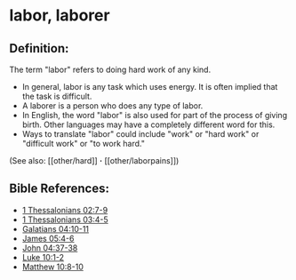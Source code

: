 # labor, laborer #

## Definition: ##

The term "labor" refers to doing hard work of any kind.

 * In general, labor is any task which uses energy. It is often implied that the task is difficult.
 * A laborer is a person who does any type of labor.
 * In English, the word "labor" is also used for part of the process of giving birth. Other languages may have a completely different word for this.
 * Ways to translate "labor" could include "work" or "hard work" or "difficult work" or "to work hard."

(See also: [[other/hard]] **·** [[other/laborpains]])

## Bible References: ##

* [1 Thessalonians 02:7-9](en/tn/1th/help/02/07)
* [1 Thessalonians 03:4-5](en/tn/1th/help/03/04)
* [Galatians 04:10-11](en/tn/gal/help/04/10)
* [James 05:4-6](en/tn/jas/help/05/04)
* [John 04:37-38](en/tn/jhn/help/04/37)
* [Luke 10:1-2](en/tn/luk/help/10/01)
* [Matthew 10:8-10](en/tn/mat/help/10/08)
